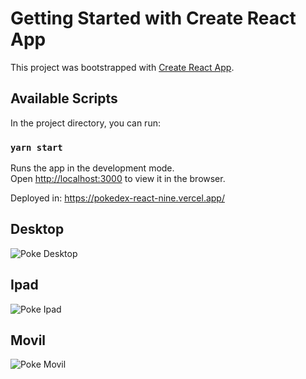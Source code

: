 
# Getting Started with Create React App

This project was bootstrapped with [Create React App](https://github.com/facebook/create-react-app).

## Available Scripts

In the project directory, you can run:

### `yarn start`

Runs the app in the development mode.\
Open [http://localhost:3000](http://localhost:3000) to view it in the browser.

Deployed in: https://pokedex-react-nine.vercel.app/

## Desktop

![Poke Desktop](https://user-images.githubusercontent.com/37676736/143902928-4c907986-222f-47c6-bf92-212e5555a429.png)

## Ipad

![Poke Ipad](https://user-images.githubusercontent.com/37676736/143902955-2ffbda74-e42f-4d65-b4f0-d70776e66254.png)

## Movil

![Poke Movil](https://user-images.githubusercontent.com/37676736/143902997-74abf68a-52c4-4779-8769-c972a4ee09d8.png)
